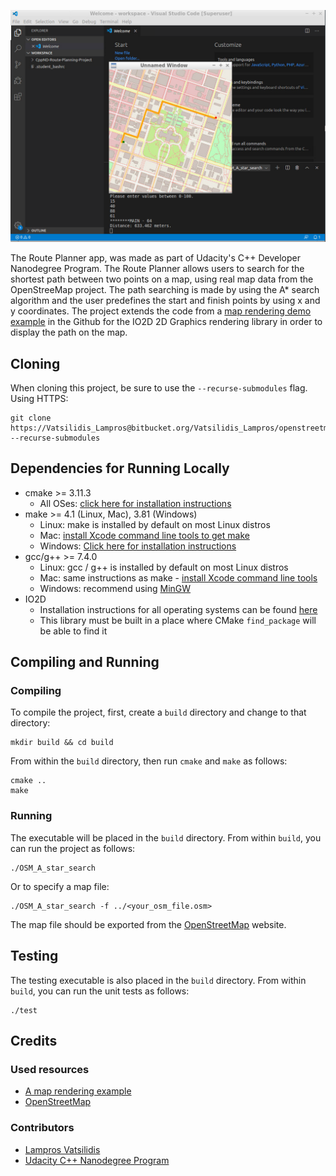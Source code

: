 ![picture](map1.png)


The Route Planner app, was made as part of Udacity's C++ Developer Nanodegree Program. The Route Planner allows users to search for the shortest path between two points on a map, using real map data from the OpenStreeMap project. 
The path searching is made by using the A* search algorithm and the user predefines the start and finish points by using x and y coordinates. 
The project extends the code from a [map rendering demo example](https://github.com/cpp-io2d/P0267_RefImpl/tree/master/P0267_RefImpl/Samples/maps) in the Github
for the IO2D 2D Graphics rendering library in order to display the path on the map.


## Cloning

When cloning this project, be sure to use the `--recurse-submodules` flag. Using HTTPS:
```
git clone https://Vatsilidis_Lampros@bitbucket.org/Vatsilidis_Lampros/openstreetmap_route_planner.git --recurse-submodules
```


## Dependencies for Running Locally
* cmake >= 3.11.3
  * All OSes: [click here for installation instructions](https://cmake.org/install/)
* make >= 4.1 (Linux, Mac), 3.81 (Windows)
  * Linux: make is installed by default on most Linux distros
  * Mac: [install Xcode command line tools to get make](https://developer.apple.com/xcode/features/)
  * Windows: [Click here for installation instructions](http://gnuwin32.sourceforge.net/packages/make.htm)
* gcc/g++ >= 7.4.0
  * Linux: gcc / g++ is installed by default on most Linux distros
  * Mac: same instructions as make - [install Xcode command line tools](https://developer.apple.com/xcode/features/)
  * Windows: recommend using [MinGW](http://www.mingw.org/)
* IO2D
  * Installation instructions for all operating systems can be found [here](https://github.com/cpp-io2d/P0267_RefImpl/blob/master/BUILDING.md)
  * This library must be built in a place where CMake `find_package` will be able to find it

## Compiling and Running

### Compiling
To compile the project, first, create a `build` directory and change to that directory:
```
mkdir build && cd build
```
From within the `build` directory, then run `cmake` and `make` as follows:
```
cmake ..
make
```
### Running
The executable will be placed in the `build` directory. From within `build`, you can run the project as follows:
```
./OSM_A_star_search
```
Or to specify a map file:
```
./OSM_A_star_search -f ../<your_osm_file.osm>
```
The map file should be exported from the [OpenStreetMap](https://www.openstreetmap.org/) website.

## Testing

The testing executable is also placed in the `build` directory. From within `build`, you can run the unit tests as follows:
```
./test
```

## Credits
### Used resources
* [A map rendering example](https://github.com/cpp-io2d/P0267_RefImpl/tree/master/P0267_RefImpl/Samples/maps)	
* [OpenStreetMap](https://wiki.openstreetmap.org/wiki/Main_Page)

### Contributors
* [Lampros Vatsilidis](https://www.linkedin.com/in/lampros-vatsilidis-5666ba128/)
* [Udacity C++ Nanodegree Program](https://www.udacity.com/course/c-plus-plus-nanodegree--nd213) 

